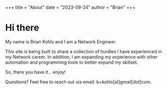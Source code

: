 +++
title = "About"
date = "2023-09-24"
author = "Brian"
+++

# Hi there

My name is Brian Kohls and I am a Network Engineer.

This site is being built to share a collection of hurdles I have experienced in my Network career. In addition, I am expanding my experience with other automation and programming tools to better expand my skillset.

So, there you have it... enjoy!

Questions? Feel free to reach out via email: b+kohls[at]gmail[dot]com.